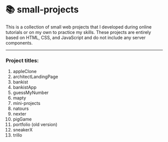 # 📚 small-projects

This is a collection of small web projects that I developed during online tutorials or on my own to practice my skills. These projects are entirely based on HTML, CSS, and JavaScript and do not include any server components.

---

### Project titles:

1. appleClone
2. architectLandingPage
3. bankist
4. bankistApp
5. guessMyNumber
6. mapty
7. mini-projects
8. natours
9. nexter
10. pigGame
11. portfolio (old version)
12. sneakerX
13. trillo
